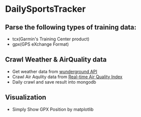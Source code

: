 # DailySportsTracker

## Parse the following types of training data:

- tcx(Garmin's Training Center product)
- gpx(GPS eXchange Format)

## Crawl Weather & AirQuality data

- Get weather data from [wunderground API](https://www.wunderground.com/weather/api)
- Crawl Air Aqulity data from [Real-time Air Quality Index](http://aqicn.org/city/beijing/)
- Daily crawl and save result into mongodb

## Visualization

- Simply Show GPX Position by matplotlib

